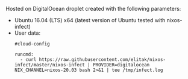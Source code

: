 Hosted on DigitalOcean droplet created with the following parameters:
- Ubuntu 16.04 (LTS) x64 (latest version of Ubuntu tested with nixos-infect)
- User data:
  ```
  #cloud-config

  runcmd:
    - curl https://raw.githubusercontent.com/elitak/nixos-infect/master/nixos-infect | PROVIDER=digitalocean NIX_CHANNEL=nixos-20.03 bash 2>&1 | tee /tmp/infect.log
  ```
